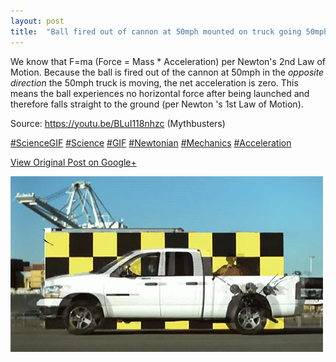 ```yaml
---
layout: post
title:  "Ball fired out of cannon at 50mph mounted on truck going 50mph falls straight to the ground"
---
```


We know that F=ma (Force = Mass * Acceleration) per Newton's 2nd Law of
Motion. Because the ball is fired out of the cannon at 50mph in the _opposite
direction_ the 50mph truck is moving, the net acceleration is zero. This means
the ball experiences no horizontal force after being launched and therefore
falls straight to the ground (per Newton 's 1st Law of Motion).  
  
Source: <https://youtu.be/BLuI118nhzc> (Mythbusters)  
  
[#ScienceGIF](https://plus.google.com/s/%23ScienceGIF/posts)
[#Science](https://plus.google.com/s/%23Science/posts)
[#GIF](https://plus.google.com/s/%23GIF/posts)
[#Newtonian](https://plus.google.com/s/%23Newtonian/posts)
[#Mechanics](https://plus.google.com/s/%23Mechanics/posts)
[#Acceleration](https://plus.google.com/s/%23Acceleration/posts)

[View Original Post on Google+](https://plus.google.com/+ColinSullender/posts/8DZZTZgUJtd)

![Ball fired out of cannon at 50mph mounted on truck going 50mph falls straight to the ground](/assets/img/2015-05-22-Ball-fired-out-of-cannon-at-50mph-mounted-on-truck-going-50mph-falls-straight-to-the-ground.gif)
